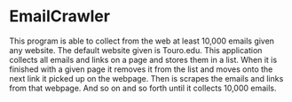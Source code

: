 # EmailCrawler
This program is able to collect from the web at least 10,000 emails given any website. The default website given is Touro.edu. This application collects all emails and links on a page and stores them in a list. When it is finished with a given page it removes it from the list and moves onto the next link it picked up on the webpage. Then is scrapes the emails and links from that webpage. And so on and so forth until it collects 10,000 emails.
